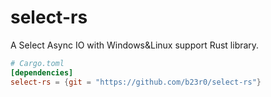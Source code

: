 # select-rs

A Select Async IO with Windows&Linux support Rust library.

[select-rs]: https://github.com/b23r0/select-rs

```toml
# Cargo.toml
[dependencies]
select-rs = {git = "https://github.com/b23r0/select-rs"}
```
